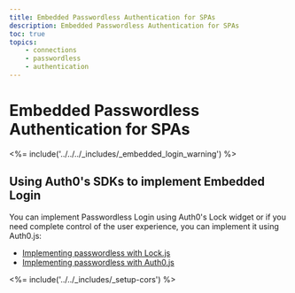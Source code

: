 ```yaml
---
title: Embedded Passwordless Authentication for SPAs
description: Embedded Passwordless Authentication for SPAs
toc: true
topics:
    - connections
    - passwordless
    - authentication
---
```

# Embedded Passwordless Authentication for SPAs

<%= include('../../../_includes/_embedded_login_warning') %>

## Using Auth0's SDKs to implement Embedded Login

You can implement Passwordless Login using Auth0's Lock widget or if you need complete control of the user experience, you can implement it using Auth0.js:

- [Implementing passwordless with Lock.js](/libraries/lock/v11#passwordless)
- [Implementing passwordless with Auth0.js](/libraries/auth0js#passwordless-login)

<%= include('../../_includes/_setup-cors') %>
